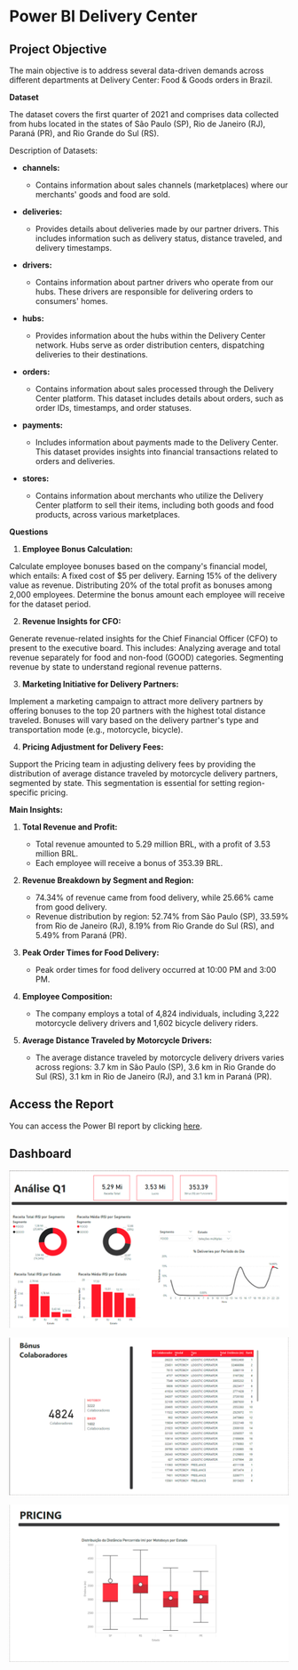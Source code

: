 # Power BI Delivery Center

## Project Objective
The main objective is to address several data-driven demands across different departments at Delivery Center: Food & Goods orders in Brazil.

**Dataset**

The dataset covers the first quarter of 2021 and comprises data collected from hubs located in the states of São Paulo (SP), Rio de Janeiro (RJ), Paraná (PR), and Rio Grande do Sul (RS).

Description of Datasets:

- **channels:**
  - Contains information about sales channels (marketplaces) where our merchants' goods and food are sold.

- **deliveries:**
  - Provides details about deliveries made by our partner drivers. This includes information such as delivery status, distance traveled, and delivery timestamps.

- **drivers:**
  - Contains information about partner drivers who operate from our hubs. These drivers are responsible for delivering orders to consumers' homes.

- **hubs:**
  - Provides information about the hubs within the Delivery Center network. Hubs serve as order distribution centers, dispatching deliveries to their destinations.

- **orders:**
  - Contains information about sales processed through the Delivery Center platform. This dataset includes details about orders, such as order IDs, timestamps, and order statuses.

- **payments:**
  - Includes information about payments made to the Delivery Center. This dataset provides insights into financial transactions related to orders and deliveries.

- **stores:**
  - Contains information about merchants who utilize the Delivery Center platform to sell their items, including both goods and food products, across various marketplaces.

**Questions**
1. **Employee Bonus Calculation:**

Calculate employee bonuses based on the company's financial model, which entails:
A fixed cost of $5 per delivery.
Earning 15% of the delivery value as revenue.
Distributing 20% of the total profit as bonuses among 2,000 employees.
Determine the bonus amount each employee will receive for the dataset period.

2. **Revenue Insights for CFO:**

Generate revenue-related insights for the Chief Financial Officer (CFO) to present to the executive board. This includes:
Analyzing average and total revenue separately for food and non-food (GOOD) categories.
Segmenting revenue by state to understand regional revenue patterns.

3. **Marketing Initiative for Delivery Partners:**

Implement a marketing campaign to attract more delivery partners by offering bonuses to the top 20 partners with the highest total distance traveled. Bonuses will vary based on the delivery partner's type and transportation mode (e.g., motorcycle, bicycle).

4. **Pricing Adjustment for Delivery Fees:**

Support the Pricing team in adjusting delivery fees by providing the distribution of average distance traveled by motorcycle delivery partners, segmented by state. This segmentation is essential for setting region-specific pricing.

**Main Insights:**

1. **Total Revenue and Profit:**
   - Total revenue amounted to 5.29 million BRL, with a profit of 3.53 million BRL.
   - Each employee will receive a bonus of 353.39 BRL.

2. **Revenue Breakdown by Segment and Region:**
   - 74.34% of revenue came from food delivery, while 25.66% came from good delivery.
   - Revenue distribution by region: 52.74% from São Paulo (SP), 33.59% from Rio de Janeiro (RJ), 8.19% from Rio Grande do Sul (RS), and 5.49% from Paraná (PR).

3. **Peak Order Times for Food Delivery:**
   - Peak order times for food delivery occurred at 10:00 PM and 3:00 PM.

4. **Employee Composition:**
   - The company employs a total of 4,824 individuals, including 3,222 motorcycle delivery drivers and 1,602 bicycle delivery riders.

5. **Average Distance Traveled by Motorcycle Drivers:**
   - The average distance traveled by motorcycle delivery drivers varies across regions: 3.7 km in São Paulo (SP), 3.6 km in Rio Grande do Sul (RS), 3.1 km in Rio de Janeiro (RJ), and 3.1 km in Paraná (PR).

## Access the Report
You can access the Power BI report by clicking [here](https://app.powerbi.com/view?r=eyJrIjoiZmE4OGQ5YTMtYmRjYS00MDM3LWFhMDgtYmJiMzg1MzkxMzk0IiwidCI6IjE2OGQ0MTM3LWQ2ZjYtNDVmOC1hYWE3LWQxYTcwMjMzMDk1ZSIsImMiOjR9).

## Dashboard

![Descrição da imagem](https://github.com/dqbertuzzi/Power-BI-Delivery-Center/blob/main/dash1.png?raw=true)

![Descrição da imagem](https://github.com/dqbertuzzi/Power-BI-Delivery-Center/blob/main/dash2.png?raw=true)

![Descrição da imagem](https://github.com/dqbertuzzi/Power-BI-Delivery-Center/blob/main/dash3.png?raw=true)

